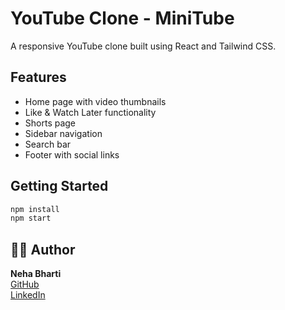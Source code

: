 # YouTube Clone - MiniTube

A responsive YouTube clone built using React and Tailwind CSS.

## Features

- Home page with video thumbnails
- Like & Watch Later functionality
- Shorts page
- Sidebar navigation
- Search bar
- Footer with social links

## Getting Started

```bash
npm install
npm start
``` 

## 👩‍💻 Author

**Neha Bharti**  
[GitHub](https://github.com/nehabh7434)  
[LinkedIn](https://www.linkedin.com/in/neha-bharti-0a803b285?utm_source=share&utm_campaign=share_via&utm_content=profile&utm_medium=android_app)  

